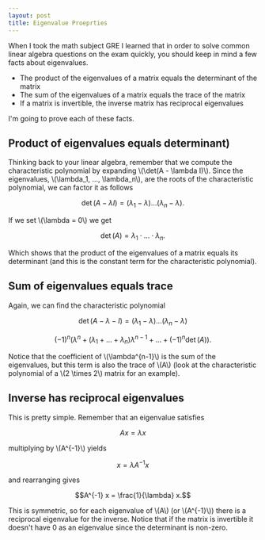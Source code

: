 ```yaml
---
layout: post
title: Eigenvalue Proeprties
---
```


When I took the math subject GRE I learned that in order to solve common linear algebra questions on the exam quickly, you should keep in mind a few facts about eigenvalues.

* The product of the eigenvalues of a matrix equals the determinant of the matrix
* The sum of the eigenvalues of a matrix equals the trace of the matrix
* If a matrix is invertible, the inverse matrix has reciprocal eigenvalues

I'm going to prove each of these facts.

## Product of eigenvalues equals determinant)

Thinking back to your linear algebra, remember that we compute the characteristic polynomial by expanding \\(\det(A - \lambda I)\\). Since the eigenvalues, \\(\lambda_1, ..., \lambda_n\\), are the roots of the characteristic polynomial, we can factor it as follows

$$\det(A-\lambda I) = (\lambda_1 - \lambda) ... (\lambda_n - \lambda).$$

If we set \\(\lambda = 0\\) we get

$$\det(A) = \lambda_1 \cdot ... \cdot \lambda_n.$$

Which shows that the product of the eigenvalues of a matrix equals its determinant (and this is the constant term for the characteristic polynomial).

## Sum of eigenvalues equals trace

Again, we can find the characteristic polynomial

$$\det(A-\lambda-I) = (\lambda_1 - \lambda) ... (\lambda_n - \lambda)$$

$$ (-1)^n (\lambda^n + (\lambda_1 + ... + \lambda_n) \lambda^{n-1} + ... + (-1)^n \det(A)).$$

Notice that the coefficient of \\(\lambda^{n-1}\\) is the sum of the eigenvalues, but this term is also the trace of \\(A\\) (look at the characteristic polynomial of a \\(2 \times 2\\) matrix for an example).

## Inverse has reciprocal eigenvalues

This is pretty simple. Remember that an eigenvalue satisfies

$$A x = \lambda x$$

multiplying by \\(A^{-1}\\) yields

$$x = \lambda A^{-1} x$$

and rearranging gives

$$A^{-1} x = \frac{1}{\lambda} x.$$

This is symmetric, so for each eigenvalue of \\(A\\) (or \\(A^{-1}\\)) there is a reciprocal eigenvalue for the inverse. Notice that if the matrix is invertible it doesn't have 0 as an eigenvalue since the determinant is non-zero.
